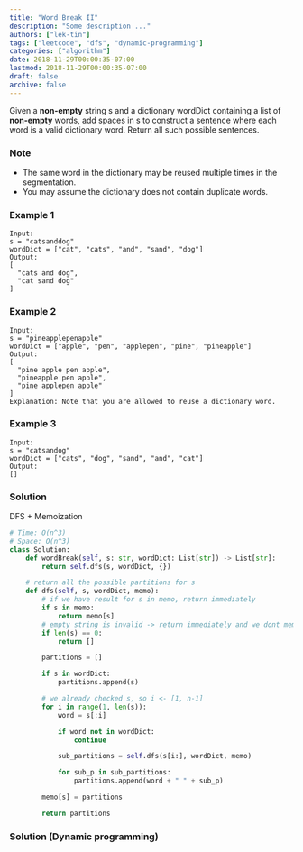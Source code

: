 ```yaml
---
title: "Word Break II"
description: "Some description ..."
authors: ["lek-tin"]
tags: ["leetcode", "dfs", "dynamic-programming"]
categories: ["algorithm"]
date: 2018-11-29T00:00:35-07:00
lastmod: 2018-11-29T00:00:35-07:00
draft: false
archive: false
---
```

Given a **non-empty** string s and a dictionary wordDict containing a list of **non-empty** words, add spaces in s to construct a sentence where each word is a valid dictionary word. Return all such possible sentences.

### Note
- The same word in the dictionary may be reused multiple times in the segmentation.
- You may assume the dictionary does not contain duplicate words.
### Example 1
```
Input:
s = "catsanddog"
wordDict = ["cat", "cats", "and", "sand", "dog"]
Output:
[
  "cats and dog",
  "cat sand dog"
]
```
### Example 2
```
Input:
s = "pineapplepenapple"
wordDict = ["apple", "pen", "applepen", "pine", "pineapple"]
Output:
[
  "pine apple pen apple",
  "pineapple pen apple",
  "pine applepen apple"
]
Explanation: Note that you are allowed to reuse a dictionary word.
```
### Example 3
```
Input:
s = "catsandog"
wordDict = ["cats", "dog", "sand", "and", "cat"]
Output:
[]
```

### Solution

DFS + Memoization
```python
# Time: O(n^3)
# Space: O(n^3)
class Solution:
    def wordBreak(self, s: str, wordDict: List[str]) -> List[str]:
        return self.dfs(s, wordDict, {})

    # return all the possible partitions for s
    def dfs(self, s, wordDict, memo):
        # if we have result for s in memo, return immediately
        if s in memo:
            return memo[s]
        # empty string is invalid -> return immediately and we dont memoize it.
        if len(s) == 0:
            return []

        partitions = []

        if s in wordDict:
            partitions.append(s)

        # we already checked s, so i <- [1, n-1]
        for i in range(1, len(s)):
            word = s[:i]

            if word not in wordDict:
                continue

            sub_partitions = self.dfs(s[i:], wordDict, memo)

            for sub_p in sub_partitions:
                partitions.append(word + " " + sub_p)

        memo[s] = partitions

        return partitions
```

### Solution (Dynamic programming)

```python
```